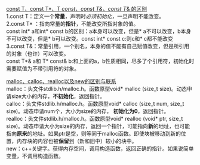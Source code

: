 
[const T、const T*、T *const、const T&、const T*& 的区别](http://www.bubuko.com/infodetail-794302.html)<br>
1.const T：定义一个**常量**，声明时*必须初始化*，一旦声明不能改变。<br>
2.const T* ：指向常量的**指针**，不能改变所指对象的值。<br>
const int* a和int* const b的区别：a本身可以改变，但是* a不可以改变，b本身不可以改变，但是* b可以改变。const int* const c:则c和* c都不能改变<br>
3.const T&：常量引用，一个别名，本身的值不能有自己赋值改变，但是所引用的对象（也许）可以改变。<br>
const T*& a和 T* const& b:和上面的a，b性质相同，尽多了个引用符，初始化时需要赋值为不带引用符的对象。<br>

[malloc、calloc、realloc以及new的区别与联系](https://blog.csdn.net/jiejinquanil/article/details/51793315)<br>
malloc：头文件stdlib.h/malloc.h。函数原型void* malloc (size_t size)。动态申请size大小的内存，**不初始化**，返回指针。</br>
calloc：头文件stdlib.h/malloc.h。函数原型void* calloc (size_t num, size_t size)。动态申请num个，大小为size的内存，
**初始化为0**，返回指针。</br>
realloc：头文件stdlib.h/malloc.h。函数原型void* realloc (void* ptr, size_t size)。动态申请大小为size的内存，返回一个指针，可能指向**新**的地址，也可能指向**原来**的地址。如果ptr是空，则等同于malloc函数。即使块被移动到新的位置，内存块的内容也被**保留**到（新和旧中）较小的块中。<br>
new：c++关键字。获得内存空间，调用构造函数，返回正确的指针。如果说简单变量，不调用构造函数。<br>
